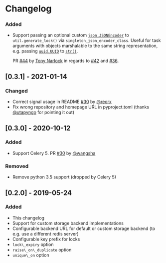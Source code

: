 # Changelog

### Added
- Support passing an optional custom [`json.JSONEncoder`] to `util.generate_lock()` via `singleton_json_encoder_class`.
  Useful for task arguments with objects marshalable to the same string representation, e.g. passing [`uuid.UUID`] to  [`str()`].

  PR [#44](https://github.com/steinitzu/celery-singleton/pull/44) by [Tony Narlock](https://github.com/tony) in regards to [#42](https://github.com/steinitzu/celery-singleton/issues/42) and [#36](https://github.com/steinitzu/celery-singleton/issues/36).

[`json.JSONEncoder`]: https://docs.python.org/3/library/json.html#json.JSONEncoder
[`str()`]: https://docs.python.org/3/library/stdtypes.html#str
[`uuid.UUID`]: https://docs.python.org/3/library/uuid.html#uuid.UUID

## [0.3.1] - 2021-01-14

### Changed
- Correct signal usage in README [#30](https://github.com/steinitzu/celery-singleton/pull/30) by [@reorx](https://github.com/reorx)
- Fix wrong repository and homepage URL in pyproject.toml (thanks [@utapyngo](https://github.com/utapyngo) for pointing it out)

## [0.3.0] - 2020-10-12

### Added
- Support Celery 5. PR [#30](https://github.com/steinitzu/celery-singleton/pull/30) by [@wangsha](https://github.com/wangsha)

### Removed
- Remove python 3.5 support (dropped by Celery 5)

## [0.2.0] - 2019-05-24

### Added
- This changelog
- Support for custom storage backend implementations
- Configurable backend URL for default or custom storage backend (to e.g. use a different redis server)
- Configurable key prefix for locks
- `lock\_expiry` option
- `raise\_on\_duplicate` option
- `unique\_on` option
